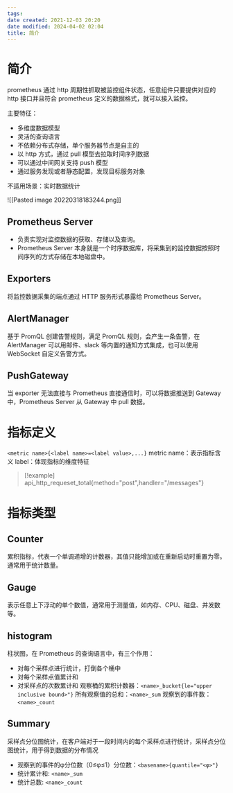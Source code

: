 ```yaml
---
tags: 
date created: 2021-12-03 20:20
date modified: 2024-04-02 02:04
title: 简介
---
```


# 简介

prometheus 通过 http 周期性抓取被监控组件状态，任意组件只要提供对应的 http 接口并且符合 prometheus 定义的数据格式，就可以接入监控。

主要特征：
- 多维度数据模型
- 灵活的查询语言
- 不依赖分布式存储，单个服务器节点是自主的
- 以 http 方式，通过 pull 模型去拉取时间序列数据
- 可以通过中间网关支持 push 模型
- 通过服务发现或者静态配置，发现目标服务对象

不适用场景：实时数据统计

![[Pasted image 20220318183244.png]]

## Prometheus Server

- 负责实现对监控数据的获取、存储以及查询。
- Prometheus Server 本身就是一个时序数据库，将采集到的监控数据按照时间序列的方式存储在本地磁盘中。

## Exporters

将监控数据采集的端点通过 HTTP 服务形式暴露给 Prometheus Server。

## AlertManager

基于 PromQL 创建告警规则，满足 PromQL 规则，会产生一条告警，在 AlertManager 可以用邮件、slack 等内置的通知方式集成，也可以使用 WebSocket 自定义告警方式。

## PushGateway

当 exporter 无法直接与 Prometheus 直接通信时，可以将数据推送到 Gateway 中，Prometheus Server 从 Gateway 中 pull 数据。

# 指标定义

`<metric name>{<label name>=<label value>,...}`
metric name：表示指标含义
label：体现指标的维度特征

>[!example]
>api_http_requeset_total{method="post",handler="/messages"}

# 指标类型

## Counter

累积指标，代表一个单调递增的计数器，其值只能增加或在重新启动时重置为零。
通常用于统计数量。

## Gauge

表示任意上下浮动的单个数值，通常用于测量值，如内存、CPU、磁盘、并发数等。

## histogram

柱状图，在 Prometheus 的查询语言中，有三个作用：
- 对每个采样点进行统计，打倒各个桶中
- 对每个采样点值累计和
- 对采样点的次数累计和
观察桶的累积计数器：`<name>_bucket{le="upper inclusive bound>"}`
所有观察值的总和：`<name>_sum`
观察到的事件数：`<name>_count`

## Summary

采样点分位图统计，在客户端对于一段时间内的每个采样点进行统计，采样点分位图统计，用于得到数据的分布情况
- 观察到的事件的φ分位数（0≤φ≤1）分位数：`<basename>{quantile="<φ>"}`
- 统计累计和: `<name>_sum`
- 统计总数: `<name>_count`
